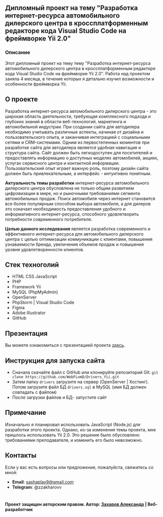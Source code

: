 ## Дипломный проект на тему "Разработка интернет-ресурса автомобильного дилерского центра в кроссплатформенным редакторе кода Visual Studio Code на фреймворке Yii 2.0"

### Описание

Этот дипломный проект на тему тему "Разработка интернет-ресурса автомобильного дилерского центра в кроссплатформенным редакторе кода Visual Studio Code на фреймворке Yii 2.0". Работа над проектом заняла 4 месяца, в течение которых я детально изучил возможности и особенности фреймворка Yii.

## О проекте
Разработка интернет-ресурса автомобильного дилерского центра - это широкая область деятельности, требующая комплексного подхода и глубоких знаний в области веб-технологий, маркетинга и автомобильной индустрии. При создании сайта для автодилера необходимо учитывать различные аспекты, начиная от дизайна и пользовательского опыта, и заканчивая интеграцией с социальными сетями и CRM-системами. Одним из первостепенных моментов при разработке сайта для автодилера является удобная навигация и структура сайта. Сайт должен быть легкодоступен для посетителей и предоставлять информацию о доступных моделях автомобилей, акциях, услугах сервисного центра и контактной информации. Пользовательский опыт играет важную роль, поэтому дизайн сайта должен быть привлекательным, а интерфейс - интуитивно понятным.

__Актуальность темы разработки__ интернет-ресурса автомобильного дилерского центра обусловлена не только общим развитием цифровизации в мире, но и рыночными требованиями сегмента автомобильных продаж. Поиск автомобиля через интернет становится все более популярным способом выбора автомобиля, а для дилеров это означает необходимость предоставления удобного и информативного интернет-ресурса, способного удовлетворить потребности современного потребителя.

__Целью данного исследования__ является разработка современного и эффективного интернет-ресурса для автомобильного дилерского центра с целью оптимизации коммуникации с клиентами, повышения узнаваемости бренда, увеличения объемов продаж и повышения уровня удовлетворенности клиентов.

## Стек техноголий
- HTML CSS JavaScript
- PHP
- Framework Yii
- MySQL (PhpMyAdmin)
- OpenServer
- PhpStorm | Visual Studio Code
- Figma
- Adobe Illustrator
- GitHub

## Презентация
Вы можете ознакомиться с презентацией проекта [здесь](https://docs.google.com/presentation/d/1Rypg0BlPt0IPrKOGyrO51iNfLRMRf3CL/edit?usp=sharing&ouid=109328543018409875346&rtpof=true&sd=true).

## Инструкция для запуска сайта
- Сначала скачайте файл с GitHub или клонируйте репозиторий Git: `git clone https://github.com/WebFLomD/Drivers_Yii.git`
- Затем папку `drivers` загрузите на сервер (OpenServer | Хостинг). Потом загрузите файл БД `drivers.sql` в MySQL (имя БД должен совпадать с файлом)
- После загрузки файлов и БД- запустите сайт

## Примечание
Изначально я планировал использовать JavaScript (Node.js) для разработки этого проекта. Однако, из-за изменения темы проекта, мне пришлось использовать Yii 2.0. Это решение было обусловлено требованиями преподавателя, и изменить его было невозможно.

## Контакты
Если у вас есть вопросы или предложения, пожалуйста, свяжитесь со мной:

- __Email__: sashaplay9@gmail.com
- __Telegram__: @zzakharovv
#
__Проект защищен авторским правом. Автор: [Захаров Александр](https://vk.com/zzakharov666) | Веб-разработчик__
